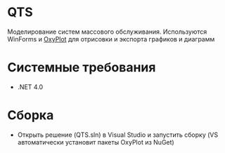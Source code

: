 # QTS
Моделирование систем массового обслуживания. Используются WinForms и [OxyPlot](http://www.oxyplot.org) для отрисовки и экспорта графиков и диаграмм

# Системные требования
- .NET 4.0

# Сборка
- Открыть решение (QTS.sln) в Visual Studio и запустить сборку (VS автоматически установит пакеты OxyPlot из NuGet)
